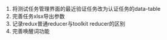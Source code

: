 
1. 将测试任务管理界面的最近验证任务改为认证任务的data-table
2. 完善任务xlsx导出参数
3. 记录redux普通reducer与toolkit reducer的区别
4. 完善唤醒词功能